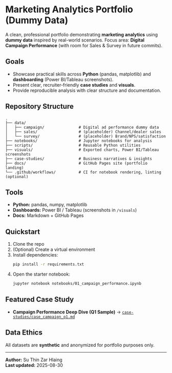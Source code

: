 # Marketing Analytics Portfolio (Dummy Data)

A clean, professional portfolio demonstrating **marketing analytics** using **dummy data** inspired by real-world scenarios.
Focus area: **Digital Campaign Performance** (with room for Sales & Survey in future commits).

## Goals
- Showcase practical skills across **Python** (pandas, matplotlib) and **dashboarding** (Power BI/Tableau screenshots).
- Present clear, recruiter-friendly **case studies** and **visuals**.
- Provide reproducible analysis with clear structure and documentation.

## Repository Structure
```
.
├── data/
│   ├── campaign/               # Digital ad performance dummy data
│   ├── sales/                  # (placeholder) Channel/dealer sales
│   └── survey/                 # (placeholder) Brand/NPS/satisfaction
├── notebooks/                  # Jupyter notebooks for analysis
├── scripts/                    # Reusable Python utilities
├── visuals/                    # Exported charts, Power BI/Tableau screenshots
├── case-studies/               # Business narratives & insights
├── docs/                       # GitHub Pages site (portfolio landing)
└── .github/workflows/          # CI for notebook rendering, linting (optional)
```

## Tools
- **Python:** pandas, numpy, matplotlib
- **Dashboards:** Power BI / Tableau (screenshots in `/visuals`)
- **Docs:** Markdown + GitHub Pages

## Quickstart
1. Clone the repo
2. (Optional) Create a virtual environment
3. Install dependencies:
   ```bash
   pip install -r requirements.txt
   ```
4. Open the starter notebook:
   ```bash
   jupyter notebook notebooks/01_campaign_performance.ipynb
   ```

## Featured Case Study
- **Campaign Performance Deep Dive (Q1 Sample)** → [`case-studies/case_campaign_q1.md`](case-studies/case_campaign_q1.md)

## Data Ethics
All datasets are **synthetic** and anonymized for portfolio purposes only.

---

**Author:** Su Thin Zar Hlaing  
**Last updated:** 2025-08-30
